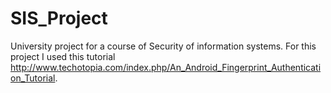 # SIS_Project

University project for a course of Security of information systems.
For this project I used this tutorial http://www.techotopia.com/index.php/An_Android_Fingerprint_Authentication_Tutorial.
